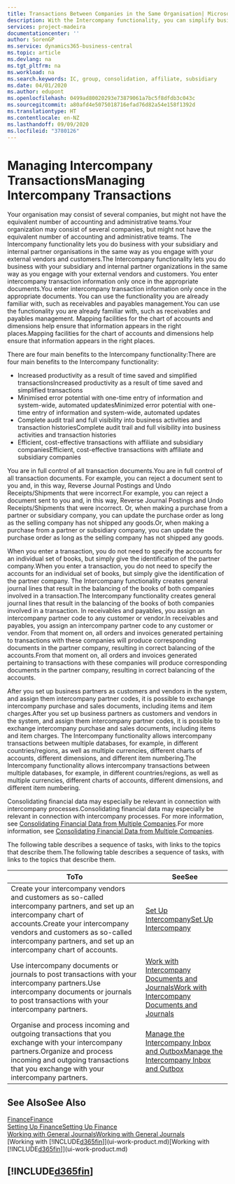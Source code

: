 ```yaml
---
title: Transactions Between Companies in the Same Organisation| Microsoft Docs
description: With the Intercompany functionality, you can simplify business processes and transactions between companies within the same organisation.
services: project-madeira
documentationcenter: ''
author: SorenGP
ms.service: dynamics365-business-central
ms.topic: article
ms.devlang: na
ms.tgt_pltfrm: na
ms.workload: na
ms.search.keywords: IC, group, consolidation, affiliate, subsidiary
ms.date: 04/01/2020
ms.author: edupont
ms.openlocfilehash: 0499ad80020293e73879061a7bc5f8dfdb3c043c
ms.sourcegitcommit: a80afd4e5075018716efad76d82a54e158f1392d
ms.translationtype: HT
ms.contentlocale: en-NZ
ms.lasthandoff: 09/09/2020
ms.locfileid: "3780126"
---
```

# <a name="managing-intercompany-transactions"></a><span data-ttu-id="a4abb-103">Managing Intercompany Transactions</span><span class="sxs-lookup"><span data-stu-id="a4abb-103">Managing Intercompany Transactions</span></span>
<span data-ttu-id="a4abb-104">Your organisation may consist of several companies, but might not have the equivalent number of accounting and administrative teams.</span><span class="sxs-lookup"><span data-stu-id="a4abb-104">Your organization may consist of several companies, but might not have the equivalent number of accounting and administrative teams.</span></span> <span data-ttu-id="a4abb-105">The Intercompany functionality lets you do business with your subsidiary and internal partner organisations in the same way as you engage with your external vendors and customers.</span><span class="sxs-lookup"><span data-stu-id="a4abb-105">The Intercompany functionality lets you do business with your subsidiary and internal partner organizations in the same way as you engage with your external vendors and customers.</span></span> <span data-ttu-id="a4abb-106">You enter intercompany transaction information only once in the appropriate documents.</span><span class="sxs-lookup"><span data-stu-id="a4abb-106">You enter intercompany transaction information only once in the appropriate documents.</span></span> <span data-ttu-id="a4abb-107">You can use the functionality you are already familiar with, such as receivables and payables management.</span><span class="sxs-lookup"><span data-stu-id="a4abb-107">You can use the functionality you are already familiar with, such as receivables and payables management.</span></span> <span data-ttu-id="a4abb-108">Mapping facilities for the chart of accounts and dimensions help ensure that information appears in the right places.</span><span class="sxs-lookup"><span data-stu-id="a4abb-108">Mapping facilities for the chart of accounts and dimensions help ensure that information appears in the right places.</span></span>  

<span data-ttu-id="a4abb-109">There are four main benefits to the Intercompany functionality:</span><span class="sxs-lookup"><span data-stu-id="a4abb-109">There are four main benefits to the Intercompany functionality:</span></span>  

- <span data-ttu-id="a4abb-110">Increased productivity as a result of time saved and simplified transactions</span><span class="sxs-lookup"><span data-stu-id="a4abb-110">Increased productivity as a result of time saved and simplified transactions</span></span>  
- <span data-ttu-id="a4abb-111">Minimised error potential with one-time entry of information and system-wide, automated updates</span><span class="sxs-lookup"><span data-stu-id="a4abb-111">Minimized error potential with one-time entry of information and system-wide, automated updates</span></span>  
- <span data-ttu-id="a4abb-112">Complete audit trail and full visibility into business activities and transaction histories</span><span class="sxs-lookup"><span data-stu-id="a4abb-112">Complete audit trail and full visibility into business activities and transaction histories</span></span>  
- <span data-ttu-id="a4abb-113">Efficient, cost-effective transactions with affiliate and subsidiary companies</span><span class="sxs-lookup"><span data-stu-id="a4abb-113">Efficient, cost-effective transactions with affiliate and subsidiary companies</span></span>  

<span data-ttu-id="a4abb-114">You are in full control of all transaction documents.</span><span class="sxs-lookup"><span data-stu-id="a4abb-114">You are in full control of all transaction documents.</span></span> <span data-ttu-id="a4abb-115">For example, you can reject a document sent to you and, in this way, Reverse Journal Postings and Undo Receipts/Shipments that were incorrect.</span><span class="sxs-lookup"><span data-stu-id="a4abb-115">For example, you can reject a document sent to you and, in this way, Reverse Journal Postings and Undo Receipts/Shipments that were incorrect.</span></span> <span data-ttu-id="a4abb-116">Or, when making a purchase from a partner or subsidiary company, you can update the purchase order as long as the selling company has not shipped any goods.</span><span class="sxs-lookup"><span data-stu-id="a4abb-116">Or, when making a purchase from a partner or subsidiary company, you can update the purchase order as long as the selling company has not shipped any goods.</span></span>  

<span data-ttu-id="a4abb-117">When you enter a transaction, you do not need to specify the accounts for an individual set of books, but simply give the identification of the partner company.</span><span class="sxs-lookup"><span data-stu-id="a4abb-117">When you enter a transaction, you do not need to specify the accounts for an individual set of books, but simply give the identification of the partner company.</span></span> <span data-ttu-id="a4abb-118">The Intercompany functionality creates general journal lines that result in the balancing of the books of both companies involved in a transaction.</span><span class="sxs-lookup"><span data-stu-id="a4abb-118">The Intercompany functionality creates general journal lines that result in the balancing of the books of both companies involved in a transaction.</span></span> <span data-ttu-id="a4abb-119">In receivables and payables, you assign an intercompany partner code to any customer or vendor.</span><span class="sxs-lookup"><span data-stu-id="a4abb-119">In receivables and payables, you assign an intercompany partner code to any customer or vendor.</span></span> <span data-ttu-id="a4abb-120">From that moment on, all orders and invoices generated pertaining to transactions with these companies will produce corresponding documents in the partner company, resulting in correct balancing of the accounts.</span><span class="sxs-lookup"><span data-stu-id="a4abb-120">From that moment on, all orders and invoices generated pertaining to transactions with these companies will produce corresponding documents in the partner company, resulting in correct balancing of the accounts.</span></span>  

 <span data-ttu-id="a4abb-121">After you set up business partners as customers and vendors in the system, and assign them intercompany partner codes, it is possible to exchange intercompany purchase and sales documents, including items and item charges.</span><span class="sxs-lookup"><span data-stu-id="a4abb-121">After you set up business partners as customers and vendors in the system, and assign them intercompany partner codes, it is possible to exchange intercompany purchase and sales documents, including items and item charges.</span></span> <span data-ttu-id="a4abb-122">The Intercompany functionality allows intercompany transactions between multiple databases, for example, in different countries/regions, as well as multiple currencies, different charts of accounts, different dimensions, and different item numbering.</span><span class="sxs-lookup"><span data-stu-id="a4abb-122">The Intercompany functionality allows intercompany transactions between multiple databases, for example, in different countries/regions, as well as multiple currencies, different charts of accounts, different dimensions, and different item numbering.</span></span>  

<span data-ttu-id="a4abb-123">Consolidating financial data may especially be relevant in connection with intercompany processes.</span><span class="sxs-lookup"><span data-stu-id="a4abb-123">Consolidating financial data may especially be relevant in connection with intercompany processes.</span></span> <span data-ttu-id="a4abb-124">For more information, see [Consolidating Financial Data from Multiple Companies](finance-consolidated-company-reporting.md).</span><span class="sxs-lookup"><span data-stu-id="a4abb-124">For more information, see [Consolidating Financial Data from Multiple Companies](finance-consolidated-company-reporting.md).</span></span>

<span data-ttu-id="a4abb-125">The following table describes a sequence of tasks, with links to the topics that describe them.</span><span class="sxs-lookup"><span data-stu-id="a4abb-125">The following table describes a sequence of tasks, with links to the topics that describe them.</span></span>

 |<span data-ttu-id="a4abb-126">To</span><span class="sxs-lookup"><span data-stu-id="a4abb-126">To</span></span> |<span data-ttu-id="a4abb-127">See</span><span class="sxs-lookup"><span data-stu-id="a4abb-127">See</span></span>|
 |---|---|
 |<span data-ttu-id="a4abb-128">Create your intercompany vendors and customers as so-called intercompany partners, and set up an intercompany chart of accounts.</span><span class="sxs-lookup"><span data-stu-id="a4abb-128">Create your intercompany vendors and customers as so-called intercompany partners, and set up an intercompany chart of accounts.</span></span>|[<span data-ttu-id="a4abb-129">Set Up Intercompany</span><span class="sxs-lookup"><span data-stu-id="a4abb-129">Set Up Intercompany</span></span>](intercompany-how-setup.md)|
 |<span data-ttu-id="a4abb-130">Use intercompany documents or journals to post transactions with your intercompany partners.</span><span class="sxs-lookup"><span data-stu-id="a4abb-130">Use intercompany documents or journals to post transactions with your intercompany partners.</span></span>|[<span data-ttu-id="a4abb-131">Work with Intercompany Documents and Journals</span><span class="sxs-lookup"><span data-stu-id="a4abb-131">Work with Intercompany Documents and Journals</span></span>](intercompany-how-work-documents-journals.md)|
 |<span data-ttu-id="a4abb-132">Organise and process incoming and outgoing transactions that you exchange with your intercompany partners.</span><span class="sxs-lookup"><span data-stu-id="a4abb-132">Organize and process incoming and outgoing transactions that you exchange with your intercompany partners.</span></span>|[<span data-ttu-id="a4abb-133">Manage the Intercompany Inbox and Outbox</span><span class="sxs-lookup"><span data-stu-id="a4abb-133">Manage the Intercompany Inbox and Outbox</span></span>](intercompany-how-manage-intercompany-inbox.md)|

## <a name="see-also"></a><span data-ttu-id="a4abb-134">See Also</span><span class="sxs-lookup"><span data-stu-id="a4abb-134">See Also</span></span>
[<span data-ttu-id="a4abb-135">Finance</span><span class="sxs-lookup"><span data-stu-id="a4abb-135">Finance</span></span>](finance.md)  
[<span data-ttu-id="a4abb-136">Setting Up Finance</span><span class="sxs-lookup"><span data-stu-id="a4abb-136">Setting Up Finance</span></span>](finance-setup-finance.md)  
[<span data-ttu-id="a4abb-137">Working with General Journals</span><span class="sxs-lookup"><span data-stu-id="a4abb-137">Working with General Journals</span></span>](ui-work-general-journals.md)  
<span data-ttu-id="a4abb-138">[Working with [!INCLUDE[d365fin](includes/d365fin_md.md)]](ui-work-product.md)</span><span class="sxs-lookup"><span data-stu-id="a4abb-138">[Working with [!INCLUDE[d365fin](includes/d365fin_md.md)]](ui-work-product.md)</span></span>

## [!INCLUDE[d365fin](includes/free_trial_md.md)]  
